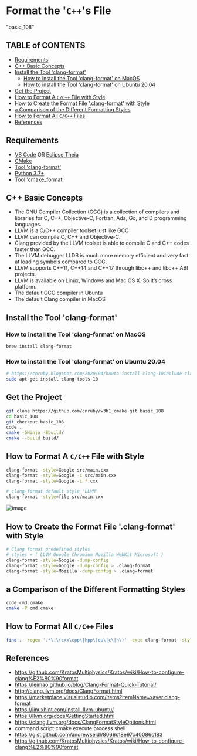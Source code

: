 <h1>Format the '<code>C++</code>'s File</h1> "basic_108"</h1>



<h2>TABLE of CONTENTS</h2>

- [Requirements](#requirements)
- [C++ Basic Concepts](#c-basic-concepts)
- [Install the Tool 'clang-format'](#install-the-tool-clang-format)
  - [How to install the Tool 'clang-format' on MacOS](#how-to-install-the-tool-clang-format-on-macos)
  - [How to install the Tool 'clang-format' on Ubuntu 20.04](#how-to-install-the-tool-clang-format-on-ubuntu-2004)
- [Get the Project](#get-the-project)
- [How to Format A <code>C/C++</code> File with Style](#how-to-format-a-cc-file-with-style)
- [How to Create the Format File '.clang-format' with Style](#how-to-create-the-format-file-clang-format-with-style)
- [a Comparison of the Different Formatting Styles](#a-comparison-of-the-different-formatting-styles)
- [How to Format All <code>C/C++</code> Files](#how-to-format-all-cc-files)
- [References](#references)



## Requirements
- [VS Code](https://code.visualstudio.com/) OR [Eclipse Theia](https://theia-ide.org/)
- [CMake](https://cmake.org/)
- [Tool 'clang-format']()
- [Python 3.7+](https://www.python.org/)
- [Tool 'cmake_format'](https://github.com/cheshirekow/cmake_format)



## C++ Basic Concepts
- The GNU Compiler Collection (GCC) is a collection of compilers and libraries for C, C++, Objective-C, Fortran, Ada, Go, and D programming languages.
- LLVM is a C/C++ compiler toolset just like GCC
- LLVM can compile C, C++ and Objective-C.
- Clang provided by the LLVM toolset is able to compile C and C++ codes faster than GCC. 
- The LLVM debugger LLDB is much more memory efficient and very fast at loading symbols compared to GCC.
- LLVM supports C++11, C++14 and C++17 through libc++ and libc++ ABI projects.
- LLVM is available on Linux, Windows and Mac OS X. So it’s cross platform. 
- The default GCC compiler in Ubuntu
- The default Clang compiler in MacOS



## Install the Tool 'clang-format'
### How to install the Tool 'clang-format' on MacOS
```bash
brew install clang-format
```



### How to install the Tool 'clang-format' on Ubuntu 20.04
```bash
# https://cnruby.blogspot.com/2020/04/howto-install-clang-10include-clang-and.html
sudo apt-get install clang-tools-10
```



## Get the Project
```bash
git clone https://github.com/cnruby/w3h1_cmake.git basic_108
cd basic_108
git checkout basic_108
code .
cmake -GNinja -Bbuild/
cmake --build build/
```



## How to Format A <code>C/C++</code> File with Style
```bash
clang-format -style=Google src/main.cxx
clang-format -style=Google -i src/main.cxx
clang-format -style=Google -i *.cxx
```



```bash
# clang-format default style 'LLVM'
clang-format -style=file src/main.cxx
```
![image]()



## How to Create the Format File '.clang-format' with Style
```bash
# Clang format predefined styles
# styles = ( LLVM Google Chromium Mozilla WebKit Microsoft )
clang-format -style=Google -dump-config
clang-format -style=Google -dump-config > .clang-format
clang-format -style=Mozilla -dump-config > .clang-format
```



## a Comparison of the Different Formatting Styles
```bash
code cmd.cmake
cmake -P cmd.cmake
```



## How to Format All <code>C/C++</code> Files
```bash
find . -regex '.*\.\(cxx\cpp\|hpp\|cu\|c\|h\)' -exec clang-format -style=file -i {} \;
```



## References
- https://github.com/KratosMultiphysics/Kratos/wiki/How-to-configure-clang%E2%80%90format
- https://leimao.github.io/blog/Clang-Format-Quick-Tutorial/
- http://clang.llvm.org/docs/ClangFormat.html
- https://marketplace.visualstudio.com/items?itemName=xaver.clang-format
- https://linuxhint.com/install-llvm-ubuntu/
- https://llvm.org/docs/GettingStarted.html
- https://clang.llvm.org/docs/ClangFormatStyleOptions.html
- command script cmake execute process shell
- https://gist.github.com/andrewseidl/8066c18e97c40086c183
- https://github.com/KratosMultiphysics/Kratos/wiki/How-to-configure-clang%E2%80%90format